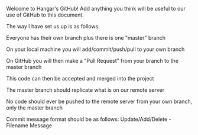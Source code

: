 Welcome to Hangar's GitHub!
Add anything you think will be useful to our use of GitHub to this document.

The way I have set us up is as follows:

Everyone has their own branch plus there is one "master" branch

On your local machine you will add/commit/push/pull to your own branch

On GitHub you will then make a "Pull Request" from your branch to the master branch

This code can then be accepted and merged into the project

The master branch should replicate what is on our remote server

No code should ever be pushed to the remote server from your own branch, only the master branch


Commit message format should be as follows:
Update/Add/Delete -  Filename Message
